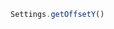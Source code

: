 <!--TITLE:Settings.getOffsetY()-->
<!--ABOUT:Upspark's Settings API module.-->

```javascript
Settings.getOffsetY()
```